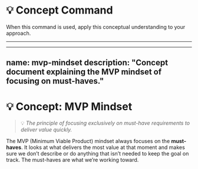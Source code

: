 # 💡 Concept Command

When this command is used, apply this conceptual understanding to your approach.

---

---
name: mvp-mindset
description: "Concept document explaining the MVP mindset of focusing on must-haves."
---
# 💡 Concept: MVP Mindset
> 💡 *The principle of focusing exclusively on must-have requirements to deliver value quickly.*

The MVP (Minimum Viable Product) mindset always focuses on the **must-haves**. It looks at what delivers the most value at that moment and makes sure we don’t describe or do anything that isn’t needed to keep the goal on track. The must-haves are what we’re working toward.